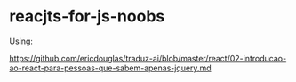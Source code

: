 # reacjts-for-js-noobs

Using:

https://github.com/ericdouglas/traduz-ai/blob/master/react/02-introducao-ao-react-para-pessoas-que-sabem-apenas-jquery.md
